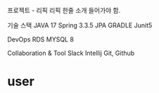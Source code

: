 프로젝트 - 리픽
리픽 한줄 소개 들어가야 함.

기술 스택
JAVA 17
Spring 3.3.5
JPA
GRADLE
Junit5

DevOps
RDS
MYSQL 8

Collaboration & Tool
Slack
Intellij
Git, Github

# user

